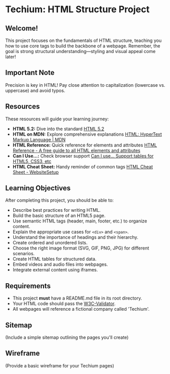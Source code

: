 # Techium: HTML Structure Project

## Welcome!

This project focuses on the fundamentals of HTML structure, teaching you how to use core tags to build the backbone of a webpage.  Remember, the goal is strong structural understanding—styling and visual appeal come later!

## Important Note

Precision is key in HTML! Pay close attention to capitalization (lowercase vs. uppercase) and avoid typos.

## Resources

These resources will guide your learning journey:

* **HTML 5.2:** Dive into the standard [HTML 5.2](https://www.w3.org/TR/2014/REC-html5-20141028/)
* **HTML on MDN:** Explore comprehensive explanations [HTML: HyperText Markup Language | MDN](https://developer.mozilla.org/en-US/docs/Web/HTML)
* **HTML Reference:** Quick reference for elements and attributes [HTML Reference - A free guide to all HTML elements and attributes](https://htmlreference.io/)
* **Can I Use...:** Check browser support [Can I use... Support tables for HTML5, CSS3, etc](https://caniuse.com/)
* **HTML Cheat Sheet:** Handy reminder of common tags [HTML Cheat Sheet - WebsiteSetup](https://websitesetup.org/html5-cheat-sheet/)

## Learning Objectives

After completing this project, you should be able to:

* Describe best practices for writing HTML.
* Build the basic structure of an HTML5 page.
* Use semantic HTML tags (header, main, footer, etc.) to organize content.
* Explain the appropriate use cases for  `<div>` and `<span>`.
* Understand the importance of headings and their hierarchy.
* Create ordered and unordered lists.
* Choose the right image format (SVG, GIF, PNG, JPG) for different scenarios.
* Create HTML tables for structured data.
* Embed videos and audio files into webpages.
* Integrate external content using iframes.

## Requirements

* This project **must** have a README.md file in its root directory.
* Your HTML code should pass the [W3C-Validator](https://validator.w3.org/).
* All webpages will reference a fictional company called 'Techium'.

## Sitemap 

(Include a simple sitemap outlining the pages you'll create)

## Wireframe 

(Provide a basic wireframe for your Techium pages) 
